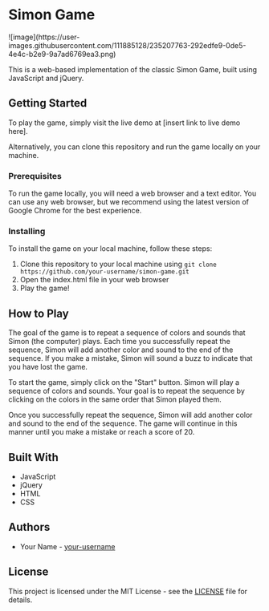 
<h1>Simon Game</h1>  ![image](https://user-images.githubusercontent.com/111885128/235207763-292edfe9-0de5-4e4c-b2e9-9a7ad6769ea3.png)



This is a web-based implementation of the classic Simon Game, built using JavaScript and jQuery.

## Getting Started

To play the game, simply visit the live demo at [insert link to live demo here].

Alternatively, you can clone this repository and run the game locally on your machine.

### Prerequisites

To run the game locally, you will need a web browser and a text editor. You can use any web browser, but we recommend using the latest version of Google Chrome for the best experience.

### Installing

To install the game on your local machine, follow these steps:

1. Clone this repository to your local machine using `git clone https://github.com/your-username/simon-game.git`
2. Open the index.html file in your web browser
3. Play the game!

## How to Play

The goal of the game is to repeat a sequence of colors and sounds that Simon (the computer) plays. Each time you successfully repeat the sequence, Simon will add another color and sound to the end of the sequence. If you make a mistake, Simon will sound a buzz to indicate that you have lost the game.

To start the game, simply click on the "Start" button. Simon will play a sequence of colors and sounds. Your goal is to repeat the sequence by clicking on the colors in the same order that Simon played them.

Once you successfully repeat the sequence, Simon will add another color and sound to the end of the sequence. The game will continue in this manner until you make a mistake or reach a score of 20.

## Built With

* JavaScript
* jQuery
* HTML
* CSS

## Authors

* Your Name - [your-username](https://github.com/your-username)

## License

This project is licensed under the MIT License - see the [LICENSE](LICENSE) file for details.

